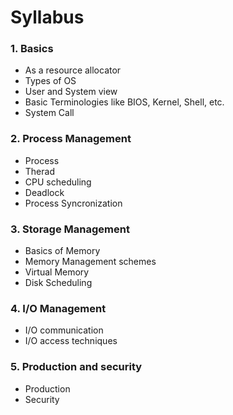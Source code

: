 # Syllabus
### 1. Basics
- As a resource allocator
- Types of OS
- User and System view
- Basic Terminologies like BIOS, Kernel, Shell, etc.
- System Call
### 2. Process Management
- Process
- Therad
- CPU scheduling
- Deadlock
- Process Syncronization
### 3. Storage Management
- Basics of Memory
- Memory Management schemes
- Virtual Memory
- Disk Scheduling
### 4. I/O Management
- I/O communication
- I/O access techniques
### 5. Production and security
- Production
- Security
